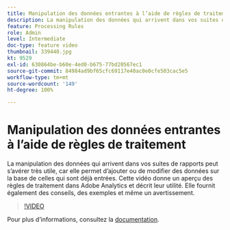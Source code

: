 ```yaml
---
title: Manipulation des données entrantes à l’aide de règles de traitement
description: La manipulation des données qui arrivent dans vos suites de rapports peut sʼavérer très utile, car elle permet dʼajouter ou de modifier des données sur la base de celles qui sont déjà entrées. Cette vidéo donne un aperçu des règles de traitement dans Adobe Analytics et décrit leur utilité. Elle fournit également des conseils, des exemples et même un avertissement.
feature: Processing Rules
role: Admin
level: Intermediate
doc-type: feature video
thumbnail: 339440.jpg
kt: 9529
exl-id: 630864be-b60e-4ed0-b675-77bd20567ec1
source-git-commit: 84984ad9bf65cfc69117e40ac0e0cfe503cac5e5
workflow-type: tm+mt
source-wordcount: '149'
ht-degree: 100%

---
```


# Manipulation des données entrantes à l’aide de règles de traitement

La manipulation des données qui arrivent dans vos suites de rapports peut sʼavérer très utile, car elle permet dʼajouter ou de modifier des données sur la base de celles qui sont déjà entrées. Cette vidéo donne un aperçu des règles de traitement dans Adobe Analytics et décrit leur utilité. Elle fournit également des conseils, des exemples et même un avertissement.

>[!VIDEO](https://video.tv.adobe.com/v/339440/?quality=12&learn=on)

Pour plus dʼinformations, consultez la [documentation](https://experienceleague.adobe.com/docs/analytics/admin/admin-tools/processing-rules/processing-rules.html?lang=fr).
